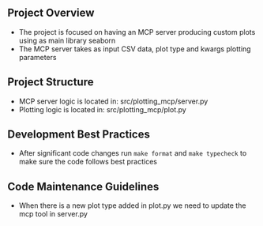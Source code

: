 ## Project Overview
- The project is focused on having an MCP server producing custom plots using as main library seaborn
- The MCP server takes as input CSV data, plot type and kwargs plotting parameters

## Project Structure
- MCP server logic is located in: src/plotting_mcp/server.py
- Plotting logic is located in: src/plotting_mcp/plot.py

## Development Best Practices
- After significant code changes run `make format` and `make typecheck` to make sure the code follows best practices

## Code Maintenance Guidelines
- When there is a new plot type added in plot.py we need to update the mcp tool in server.py